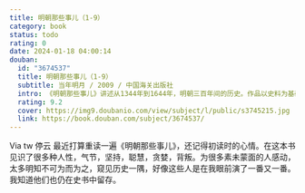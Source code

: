 ```yaml
---
title: 明朝那些事儿（1-9）
category: book
status: todo
rating: 0
date: 2024-01-18 04:00:14
douban:
  id: "3674537"
  title: 明朝那些事儿（1-9）
  subtitle: 当年明月 / 2009 / 中国海关出版社
  intro: 《明朝那些事儿》讲述从1344年到1644年，明朝三百年间的历史。作品以史料为基础，以年代和具体人物为主线，运用小说的笔法，对明朝十七帝和其他王公权贵和小人物的命运进行全景展示，尤其对官场政治、战争、帝王心术着墨最多。作品也是一部明朝政治经济制度、人伦道德的演义。
  rating: 9.2
  cover: https://img9.doubanio.com/view/subject/l/public/s3745215.jpg
  link: https://book.douban.com/subject/3674537/
---
```


Via tw 停云 最近打算重读一遍《明朝那些事儿》，还记得初读时的心情。在这本书见识了很多种人性，气节，坚持，聪慧，贪婪，背叛。为很多素未蒙面的人感动，太多明知不可为而为之，窥见历史一隅，好像这些人是在我眼前演了一番又一番。我知道他们也仍在史书中留存。